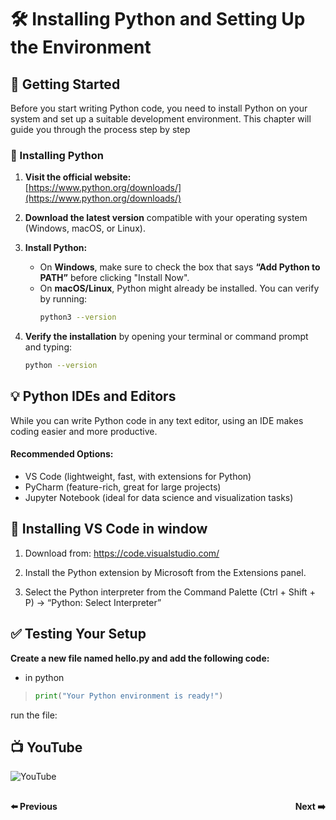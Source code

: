 # 🛠️ Installing Python and Setting Up the Environment

## 🧩 Getting Started
Before you start writing Python code, you need to install Python on your system and set up a suitable development environment. This chapter will guide you through the process step by step

### 🔽 Installing Python

1. **Visit the official website:**  
   [https://www.python.org/downloads/](https://www.python.org/downloads/)

2. **Download the latest version** compatible with your operating system (Windows, macOS, or Linux).

3. **Install Python:**
   - On **Windows**, make sure to check the box that says **“Add Python to PATH”** before clicking "Install Now".
   - On **macOS/Linux**, Python might already be installed. You can verify by running:
     ```bash
     python3 --version
     ```

4. **Verify the installation** by opening your terminal or command prompt and typing:
   ```bash
   python --version
   ```

## 💡 Python IDEs and Editors
While you can write Python code in any text editor, using an IDE makes coding easier and more productive.

#### Recommended Options:
- VS Code (lightweight, fast, with extensions for Python)
- PyCharm (feature-rich, great for large projects)
- Jupyter Notebook (ideal for data science and visualization tasks)

## 🔧 Installing VS Code in window 
1. Download from: https://code.visualstudio.com/

2. Install the Python extension by Microsoft from the Extensions panel.

3. Select the Python interpreter from the Command Palette (Ctrl + Shift + P) → “Python: Select Interpreter”

## ✅ Testing Your Setup
**Create a new file named hello.py and add the following code:**
- in python
>```python
>print("Your Python environment is ready!")
>```
run the file:

## 📺 YouTube
![YouTube]()



<div style="display: flex; justify-content: space-between; margin-top: 30px;">
  <a
  href="python_chapter_1_introduction.md" style="text-decoration: none; font-weight: bold;">⬅️ Previous</a>
  <a href="python_chapter_3_python_syntax.md" style="text-decoration: none; font-weight: bold;">Next ➡️</a>
</div>